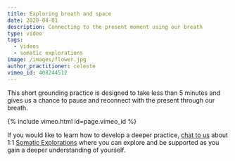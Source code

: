 ```yaml
---
title: Exploring breath and space
date: 2020-04-01
description: Connecting to the present moment using our breath
type: video
tags:
  - videos
  - somatic explorations
image: /images/flower.jpg
author_practitioner: celeste
vimeo_id: 408244512
---
```


This short grounding practice is designed to take less than 5 minutes and gives us a chance to pause and reconnect with
the present through our breath.

{% include vimeo.html  id=page.vimeo_id %}

If you would like to learn how to develop a deeper practice, [chat to us](/contact) about 1:1 [Somatic Explorations](/modalities/somatic-explorations/)
where you can explore and be supported as you gain a deeper understanding of yourself. 
